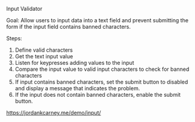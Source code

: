 Input Validator

Goal: Allow users to input data into a text field and prevent submitting the form if the input field contains banned characters.

Steps:
1. Define valid characters
2. Get the text input value
3. Listen for keypresses adding values to the input
4. Compare the input value to valid input characters to check for banned characters
5. If input contains banned characters, set the submit button to disabled and display a message that indicates the problem.
6. If the input does not contain banned characters, enable the submit button.

https://jordankcarney.me/demo/input/
